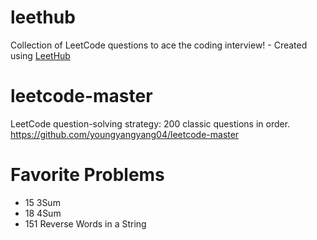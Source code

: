 # leethub
Collection of LeetCode questions to ace the coding interview! - Created using [LeetHub](https://github.com/QasimWani/LeetHub)

# leetcode-master
LeetCode question-solving strategy: 200 classic questions in order. https://github.com/youngyangyang04/leetcode-master

# Favorite Problems
- 15 3Sum
- 18 4Sum
- 151 Reverse Words in a String
